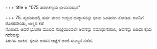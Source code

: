 +++
title = "075 ತಿರುಗಿಕಣ್ಡನು ಭೀಮನುಬ್ಬಿದ"

+++
75. ಹೃದಯದಲ್ಲಿ ಹರ್ಷ ತುಂಬಿ ಉಬ್ಬಿದ ದುಶ್ಶಾಸನನ್ನು ಭೀಮ ಹಿಂತಿರುಗಿ ನೋಡಿದ. ಅವನಿಗೆ ರೋಷವೇರಿತು, ಅಣ್ಣನ ಕಡೆ   
ನೋಡಿದ. ಆದರೆ ಭೂಪತಿ ಮುಖದ ಸಂಜ್ಞೆಯಿಂದಲೇ ಅವನನ್ನು ಸಮಾಧಾನಪಡಿಸಿ, ಅವನನ್ನು ಹಿಡಿದು ಕೈಯ ಗದೆಯನ್ನು   
ತಿರುಗಿಸಿ ಹಾಕಿದ. ಭೀಮ ಅರಸನ ಆಜ್ಞೆಗೆ ಅಂಜಿ ಸುಮ್ಮನೆ ನಡೆದ.